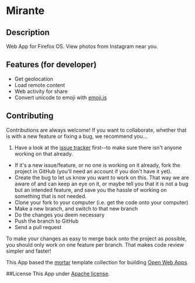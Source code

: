 # Mirante

## Description

Web App for Firefox OS. View photos from Instagram near you.

## Features (for developer)

* Get geolocation
* Load remote content
* Web activity for share
* Convert unicode to emoji with [emoji.js](https://github.com/iLeonidze/emoji.js)

## Contributing

Contributions are always welcome! If you want to collaborate, whether that is with a new feature or fixing a bug, we recommend you...

1. Have a look at the [issue tracker](https://github.com/brunolimawd/mirante/issues) first--to make sure there isn't anyone working on that already.
* If it's a new issue/feature, or no one is working on it already, fork the project in GitHub (you'll need an account if you don't have it yet).
* Create the bug to let us know you want to work on this. That way we are aware of and can keep an eye on it, or maybe tell you that it is not a bug but an intended feature, and save you the hassle of working on something that is not needed.
* Clone your fork to your computer (i.e. get the code onto your computer)
* Make a new branch, and switch to that new branch
* Do the changes you deem necessary
* Push the branch to GitHub
* Send a pull request

To make your changes as easy to merge back onto the project as possible, you should only work on one feature per branch. That makes code review simpler and faster!


This App based the [mortar](https://github.com/mozilla/mortar/) template collection for building [Open Web Apps](https://developer.mozilla.org/Apps).

##License
This App under [Apache license](http://www.apache.org/licenses/LICENSE-2.0).